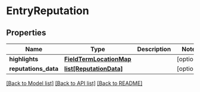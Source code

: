 # EntryReputation

## Properties
Name | Type | Description | Notes
------------ | ------------- | ------------- | -------------
**highlights** | [**FieldTermLocationMap**](FieldTermLocationMap.md) |  | [optional] 
**reputations_data** | [**list[ReputationData]**](ReputationData.md) |  | [optional] 

[[Back to Model list]](../README.md#documentation-for-models) [[Back to API list]](../README.md#documentation-for-api-endpoints) [[Back to README]](../README.md)


